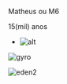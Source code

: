 Matheus ou M6

15(mil) anos
⠀⠀⠀⠀⠀⠀
⠀⠀⠀⠀⠀⠀
⠀⠀⠀⠀⠀⠀
⠀⠀⠀⠀⠀⠀
⠀⠀⠀⠀⠀⠀
- ![alt](https://i.redd.it/odip95xx8hv71.jpg)

  
![gyro](https://github.com/Matheus15CAP/Matheus15CAP/assets/133786715/c8cf0dec-7c11-4229-a693-def0fbe57454)


![eden2](https://github.com/Matheus15CAP/Matheus15CAP/assets/133786715/4050b607-2656-4f9d-9bf3-7dcb2bfe4d73)

